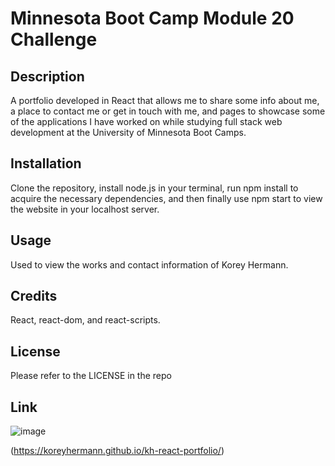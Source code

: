 # Minnesota Boot Camp Module 20 Challenge

## Description

A portfolio developed in React that allows me to share some info about me, a place to contact me or get in touch with me, and pages to showcase some of the applications I have worked on while studying full stack web development at the University of Minnesota Boot Camps.

## Installation

Clone the repository, install node.js in your terminal, run npm install to acquire the necessary dependencies, and then finally use npm start to view the website in your localhost server.

## Usage

Used to view the works and contact information of Korey Hermann.

## Credits

React, react-dom, and react-scripts.

## License

Please refer to the LICENSE in the repo

## Link
![image](https://github.com/KoreyHermann/kh-react-portfolio/assets/118943682/ee7e17e7-a29d-4fd8-81ed-d32dfe305ba6)

(https://koreyhermann.github.io/kh-react-portfolio/)


